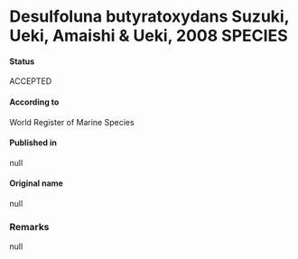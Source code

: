 Desulfoluna butyratoxydans Suzuki, Ueki, Amaishi & Ueki, 2008 SPECIES
=======

#### Status
ACCEPTED

#### According to
World Register of Marine Species

#### Published in
null

#### Original name
null

### Remarks
null